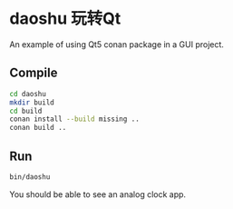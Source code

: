# daoshu 玩转Qt

An example of using Qt5 conan package in a GUI project.

## Compile

```sh
cd daoshu
mkdir build
cd build
conan install --build missing ..
conan build ..
```

## Run

```sh
bin/daoshu
```

You should be able to see an analog clock app.